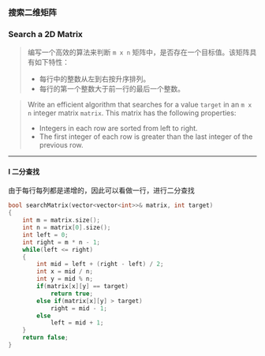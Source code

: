 ### 搜索二维矩阵
### Search a 2D Matrix

> 编写一个高效的算法来判断 `m x n` 矩阵中，是否存在一个目标值。该矩阵具有如下特性：  
> - 每行中的整数从左到右按升序排列。  
> - 每行的第一个整数大于前一行的最后一个整数。  

> Write an efficient algorithm that searches for a value `target` in an `m x n` integer matrix `matrix`. This matrix has the following properties:  
> - Integers in each row are sorted from left to right.  
> - The first integer of each row is greater than the last integer of the previous row.  

----------

#### I 二分查找

由于每行每列都是递增的，因此可以看做一行，进行二分查找  

```cpp
bool searchMatrix(vector<vector<int>>& matrix, int target) 
{
    int m = matrix.size();
    int n = matrix[0].size();
    int left = 0;
    int right = m * n - 1;
    while(left <= right)
    {
        int mid = left + (right - left) / 2;
        int x = mid / n;
        int y = mid % n;
        if(matrix[x][y] == target)
            return true;
        else if(matrix[x][y] > target)
            right = mid - 1;
        else
            left = mid + 1;
    }
    return false;
}
```
